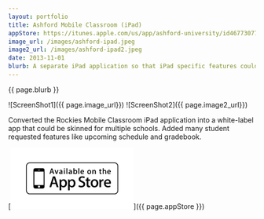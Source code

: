 ```yaml
---
layout: portfolio
title: Ashford Mobile Classroom (iPad)
appStore: https://itunes.apple.com/us/app/ashford-university/id467730770?mt=8
image_url: /images/ashford-ipad.jpeg
image2_url: /images/ashford-ipad2.jpeg
date: 2013-11-01
blurb: A separate iPad application so that iPad specific features could be introduced.
---
```


{{ page.blurb }}

![ScreenShot1]({{ page.image_url}}) ![ScreenShot2]({{ page.image2_url}})

Converted the Rockies Mobile Classroom iPad application into a white-label app that could be skinned for multiple schools.  Added many student requested features like upcoming schedule and gradebook.

[![App Store](/images/appstore.png)]({{ page.appStore }})
